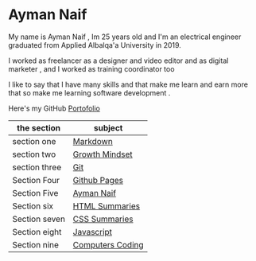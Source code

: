 # Ayman Naif

My name is Ayman Naif , Im 25 years old and I'm an electrical engineer graduated from Applied Albalqa'a University in 2019.

I worked as freelancer as a designer and video editor and as digital marketer , and I worked as training coordinator too 

I like to say that I have many skills and that make me learn and earn more that so make me learning software development .

 

Here's my GitHub [Portofolio](https://github.com/AymanNaif)

the section | subject
------------ | -------------
section one | [Markdown](https://aymannaif.github.io/reading-notes/markdown)
section two | [Growth Mindset](https://aymannaif.github.io/reading-notes/growth-mindset)
section three | [Git](https://aymannaif.github.io/reading-notes/git)
Section Four | [Github Pages](https://aymannaif.github.io/reading-notes/github-pages)
Section Five | [Ayman Naif](https://aymannaif.github.io/reading-notes/AymanNaif)
Section six  | [ HTML Summaries](https://aymannaif.github.io/reading-notes/HTML-S)
Section seven  | [ CSS Summaries](https://aymannaif.github.io/reading-notes/Css-S)
Section eight  | [ Javascript](https://aymannaif.github.io/reading-notes/Javascript-S)
Section nine | [ Computers Coding](https://aymannaif.github.io/reading-notes/Computers-coding)
